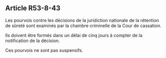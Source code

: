 Article R53-8-43
----
Les pourvois contre les décisions de la juridiction nationale de la rétention de
sûreté sont examinés par la chambre criminelle de la Cour de cassation.

Ils doivent être formés dans un délai de cinq jours à compter de la notification
de la décision.

Ces pourvois ne sont pas suspensifs.
